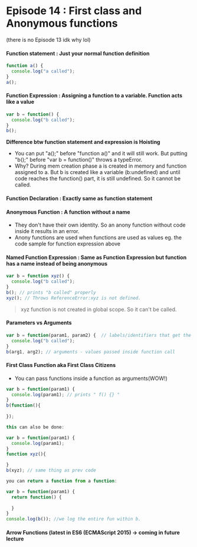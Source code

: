 # Episode 14 : First class and Anonymous functions

(there is no Episode 13 idk why lol)

#### Function statement : Just your normal function definition 

```javascript
function a() {
  console.log("a called");
}
a();

```

#### Function Expression : Assigning a function to a variable. Function acts like a value

```javascript
var b = function() {
  console.log("b called");
}
b();

```

**Difference btw function statement and expression is Hoisting**
- You can put "a();" before "function a()" and it will still work. But putting "b();" before "var b = function()" throws a typeError.
- Why? During mem creation phase a is created in memory and function assigned to a. But b is created like a variable (b:undefined) and until code reaches the function() 
part, it is still undefined. So it cannot be called.

#### Function Declaration : Exactly same as function statement

#### Anonymous Function : A function without a name
- They don't have their own identity. So an anony function without code inside it results in an error. 
- Anony functions are used when functions are used as values eg. the code sample for function expression above

#### Named Function Expression : Same as Function Expression but function has a name instead of being anonymous
```javascript
var b = function xyz() {
  console.log("b called");
}
b(); // prints "b called" properly
xyz(); // Throws ReferenceError:xyz is not defined.

```
> xyz function is not created in global scope. So it can't be called.

#### Parameters vs Arguments 
```javascript
var b = function(param1, param2) {  // labels/identifiers that get the arg values 
  console.log("b called");
}
b(arg1, arg2); // arguments - values passed inside function call

```
#### First Class Function aka First Class Citizens
- You can pass functions inside a function as arguments(WOW!)

```javascript
var b = function(param1) {
  console.log(param1); // prints " f() {} "
}
b(function(){
  
});

this can also be done:

var b = function(param1) {
  console.log(param1);
}
function xyz(){

}
b(xyz); // same thing as prev code

you can return a function from a function:

var b = function(param1) {
  return function() {
  
  }  
}
console.log(b()); //we log the entire fun within b. 

```
#### Arrow Functions (latest in ES6 (ECMAScript 2015) -> coming in future lecture


